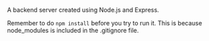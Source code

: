 A backend server created using Node.js and Express.

Remember to do `npm install` before you try to run it. This is because node_modules is included in the .gitignore file.